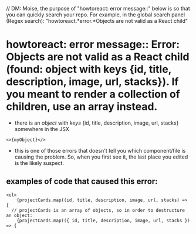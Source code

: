 // DM: Moise, the purpose of "howtoreact: error message::" below is so that you can quickly search your repo. For example, in the global search panel (Regex search): "howtoreact.*error.*Objects are not valid as a React child"
# howtoreact: error message:: Error: Objects are not valid as a React child (found: object with keys {id, title, description, image, url, stacks}). If you meant to render a collection of children, use an array instead.
* there is an *object* with *keys* {id, title, description, image, url, stacks} somewhere in the JSX
```JSX
<>{myObject}</>
```
* this is one of those errors that doesn't tell you which component/file is causing the problem. So, when you first see it, the last place you edited is the likely suspect. 
## examples of code that caused this error:
```JS
<ul>
	{projectCards.map((id, title, description, image, url, stacks) => {
  // projectCards is an array of objects, so in order to destructure an object:
	{projectCards.map(({ id, title, description, image, url, stacks }) => {

```